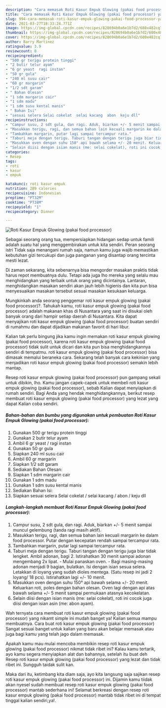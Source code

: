 ```yaml
---
description: "Cara memasak Roti Kasur Empuk Glowing (pakai food processor) yang sedap Untuk Jualan"
title: "Cara memasak Roti Kasur Empuk Glowing (pakai food processor) yang sedap Untuk Jualan"
slug: 994-cara-memasak-roti-kasur-empuk-glowing-pakai-food-processor-yang-sedap-untuk-jualan
date: 2021-03-27T18:33:24.771Z
image: https://img-global.cpcdn.com/recipes/828694b0a6e1b7d2/680x482cq70/roti-kasur-empuk-glowing-pakai-food-processor-foto-resep-utama.jpg
thumbnail: https://img-global.cpcdn.com/recipes/828694b0a6e1b7d2/680x482cq70/roti-kasur-empuk-glowing-pakai-food-processor-foto-resep-utama.jpg
cover: https://img-global.cpcdn.com/recipes/828694b0a6e1b7d2/680x482cq70/roti-kasur-empuk-glowing-pakai-food-processor-foto-resep-utama.jpg
author: Barry Martinez
ratingvalue: 3.9
reviewcount: 8
recipeingredient:
- "500 gr terigu protein tinggi"
- "2 butir telur ayam"
- "6 gr yeast  ragi instan"
- "50 gr gula"
- "240 ml susu cair"
- "60 gr margarin"
- "1/2 sdt garam"
- " Bahan Olesan"
- "1 sdm margarin cair"
- "1 sdm madu"
- "1 sdm susu kental manis"
- " Bahan Isi"
- "sesuai selera Selai cokelat  selai kacang  abon  keju dll"
recipeinstructions:
- "Campur susu, 2 sdt gula, dan ragi. Aduk, biarkan +/- 5 menit sampai muncul gelembung (tanda ragi masih aktif)."
- "Masukkan terigu, ragi, dan semua bahan lain kecuali margarin ke dalam food processor. Putar dengan kecepatan rendah sampai tercampur rata."
- "Tambahkan margarin, putar lagi sampai tercampur rata."
- "Taburi meja dengan terigu. Taburi tangan dengan terigu juga biar tidak lengket. Ambil adonan, bagi 2. Istirahatkan 30 menit sampai adonan mengembang 2x lipat. Mulai panaskan oven. Bagi masing-masing adonan menjadi 9 bagian, bulatkan. Isi dengan isian sesua selera. Letakkan di loyang yang sudah dioles mentega. (Satu resep ini jadi 2 loyang/ 18 pcs). Istirahatkan lagi +/- 10 menit."
- "Masukkan oven dengan suhu 150° api bawah selama +/- 20 menit. Keluarkan roti, poles dengan bahan olesan. Oven lagi dengan api atas bawah selama +/- 5 menit sampai permukaan atasnya kecokelatan."
- "Selain diisi dengan isian manis (me: selai cokelat), roti ini cocok juga diisi dengan isian asin (me: abon ayam)."
categories:
- Resep
tags:
- roti
- kasur
- empuk

katakunci: roti kasur empuk 
nutrition: 289 calories
recipecuisine: Indonesian
preptime: "PT32M"
cooktime: "PT38M"
recipeyield: "1"
recipecategory: Dinner

---
```



![Roti Kasur Empuk Glowing (pakai food processor)](https://img-global.cpcdn.com/recipes/828694b0a6e1b7d2/680x482cq70/roti-kasur-empuk-glowing-pakai-food-processor-foto-resep-utama.jpg)

Sebagai seorang orang tua, mempersiapkan hidangan sedap untuk famili adalah suatu hal yang menggembirakan untuk kita sendiri. Peran seorang istri Tidak saja menangani rumah saja, namun kamu juga wajib memastikan kebutuhan gizi tercukupi dan juga panganan yang disantap orang tercinta mesti lezat.

Di zaman  sekarang, kita sebenarnya bisa mengorder masakan praktis tidak harus repot membuatnya dulu. Tetapi ada juga lho mereka yang selalu mau menghidangkan yang terbaik untuk orang yang dicintainya. Lantaran, menghidangkan masakan sendiri akan jauh lebih higienis dan kita pun bisa menyesuaikan masakan tersebut sesuai masakan kesukaan keluarga. 



Mungkinkah anda seorang penggemar roti kasur empuk glowing (pakai food processor)?. Tahukah kamu, roti kasur empuk glowing (pakai food processor) adalah makanan khas di Nusantara yang saat ini disukai oleh banyak orang dari hampir setiap daerah di Nusantara. Kita dapat menyajikan roti kasur empuk glowing (pakai food processor) buatan sendiri di rumahmu dan dapat dijadikan makanan favorit di hari libur.

Kalian tak perlu bingung jika kamu ingin memakan roti kasur empuk glowing (pakai food processor), karena roti kasur empuk glowing (pakai food processor) tidak sulit untuk dicari dan kita pun bisa menghidangkannya sendiri di tempatmu. roti kasur empuk glowing (pakai food processor) bisa dimasak memalui beraneka cara. Sekarang telah banyak cara kekinian yang menjadikan roti kasur empuk glowing (pakai food processor) semakin lebih mantap.

Resep roti kasur empuk glowing (pakai food processor) pun gampang sekali untuk dibikin, lho. Kamu jangan capek-capek untuk membeli roti kasur empuk glowing (pakai food processor), sebab Kalian dapat menyiapkan di rumah sendiri. Bagi Anda yang hendak menghidangkannya, berikut resep membuat roti kasur empuk glowing (pakai food processor) yang lezat yang dapat Kalian coba sendiri.

<!--inarticleads1-->

##### Bahan-bahan dan bumbu yang digunakan untuk pembuatan Roti Kasur Empuk Glowing (pakai food processor):

1. Gunakan 500 gr terigu protein tinggi
1. Gunakan 2 butir telur ayam
1. Ambil 6 gr yeast / ragi instan
1. Gunakan 50 gr gula
1. Siapkan 240 ml susu cair
1. Ambil 60 gr margarin
1. Siapkan 1/2 sdt garam
1. Sediakan  Bahan Olesan:
1. Siapkan 1 sdm margarin cair
1. Gunakan 1 sdm madu
1. Gunakan 1 sdm susu kental manis
1. Sediakan  Bahan Isi:
1. Siapkan sesuai selera Selai cokelat / selai kacang / abon / keju dll




<!--inarticleads2-->

##### Langkah-langkah membuat Roti Kasur Empuk Glowing (pakai food processor):

1. Campur susu, 2 sdt gula, dan ragi. Aduk, biarkan +/- 5 menit sampai muncul gelembung (tanda ragi masih aktif).
1. Masukkan terigu, ragi, dan semua bahan lain kecuali margarin ke dalam food processor. Putar dengan kecepatan rendah sampai tercampur rata.
1. Tambahkan margarin, putar lagi sampai tercampur rata.
1. Taburi meja dengan terigu. Taburi tangan dengan terigu juga biar tidak lengket. Ambil adonan, bagi 2. Istirahatkan 30 menit sampai adonan mengembang 2x lipat. - Mulai panaskan oven. - Bagi masing-masing adonan menjadi 9 bagian, bulatkan. Isi dengan isian sesua selera. Letakkan di loyang yang sudah dioles mentega. (Satu resep ini jadi 2 loyang/ 18 pcs). Istirahatkan lagi +/- 10 menit.
1. Masukkan oven dengan suhu 150° api bawah selama +/- 20 menit. Keluarkan roti, poles dengan bahan olesan. Oven lagi dengan api atas bawah selama +/- 5 menit sampai permukaan atasnya kecokelatan.
1. Selain diisi dengan isian manis (me: selai cokelat), roti ini cocok juga diisi dengan isian asin (me: abon ayam).




Wah ternyata cara membuat roti kasur empuk glowing (pakai food processor) yang nikamt simple ini mudah banget ya! Kalian semua mampu membuatnya. Cara buat roti kasur empuk glowing (pakai food processor) Sangat sesuai banget untuk kalian yang baru akan belajar memasak atau juga bagi kamu yang telah jago dalam memasak.

Apakah kamu mau mulai mencoba membikin resep roti kasur empuk glowing (pakai food processor) nikmat tidak ribet ini? Kalau kamu tertarik, ayo kamu segera menyiapkan alat dan bahannya, setelah itu buat deh Resep roti kasur empuk glowing (pakai food processor) yang lezat dan tidak ribet ini. Sungguh taidak sulit kan. 

Maka dari itu, ketimbang kita diam saja, ayo kita langsung saja sajikan resep roti kasur empuk glowing (pakai food processor) ini. Dijamin kamu tiidak akan nyesel sudah membuat resep roti kasur empuk glowing (pakai food processor) mantab sederhana ini! Selamat berkreasi dengan resep roti kasur empuk glowing (pakai food processor) mantab tidak ribet ini di tempat tinggal kalian sendiri,ya!.

